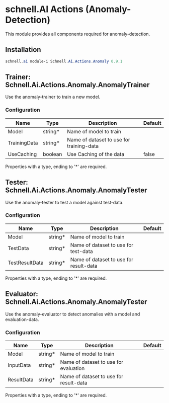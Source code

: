 # schnell.AI Actions (Anomaly-Detection)

This module provides all components required for anomaly-detection.


## Installation
``` powershell
schnell.ai module-i Schnell.Ai.Actions.Anomaly 0.9.1
```

## Trainer: Schnell.Ai.Actions.Anomaly.AnomalyTrainer

Use the anomaly-trainer to train a new model.

### Configuration

| Name         | Type    | Description                              | Default |
|--------------|---------|------------------------------------------|---------|
| Model        | string* | Name of model to train                   |         |
| TrainingData | string* | Name of dataset to use for training-data |         |
| UseCaching   | boolean | Use Caching of the data                  | false   |

Properties with a type, ending to '*' are required.

## Tester: Schnell.Ai.Actions.Anomaly.AnomalyTester

Use the anomaly-tester to test a model against test-data.

### Configuration

| Name           | Type    | Description                            | Default |
|----------------|---------|----------------------------------------|---------|
| Model          | string* | Name of model to train                 |         |
| TestData       | string* | Name of dataset to use for test-data   |         |
| TestResultData | string* | Name of dataset to use for result-data |         |

Properties with a type, ending to '*' are required.


## Evaluator: Schnell.Ai.Actions.Anomaly.AnomalyTester

Use the anomaly-evaluator to detect anomalies with a model and evaluation-data.

### Configuration

| Name       | Type    | Description                            | Default |
|------------|---------|----------------------------------------|---------|
| Model      | string* | Name of model to train                 |         |
| InputData  | string* | Name of dataset to use for evaluation  |         |
| ResultData | string* | Name of dataset to use for result-data |         |

Properties with a type, ending to '*' are required.